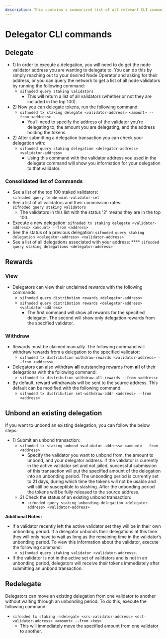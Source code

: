 ```yaml
---
description: This contains a summarized list of all relevant CLI commands for delegators
---
```


# Delegator CLI commands

## Delegate

* 1\) In order to execute a delegation, you will need to do get the node validator address you are wanting to delegate to. You can do this by simply reaching out to your desired Node Operator and asking for their address, or you can query the network to get a list of all node validators by running the following command:
  * `sifnoded query staking validators`
    * This will return a list of all validators (whether or not they are included in the top 100).&#x20;
* 2\) Now you can  delegate tokens, run the following command:
  * `sifnoded tx staking delegate <validator-address> <amount> --from <address>`
    * You’ll need to specify the address of the validator you’re delegating to, the amount you are delegating, and the address holding the tokens.
* 2\) After submitting a delegation transaction you can check your delegation with:
  * `sifnoded query staking delegation <delegator-address> <validator-address>`
    * Using this command with the validator address you used in the delegate command will show you information for your delegation to that validator.

### Consolidated list of Commands

* See a list of the top 100 staked validators: \
  `sifnoded query tendermint-validator-set`
* See a list of all validators and their commission rates: \
  `sifnoded query staking validators`
  * The validators in this list with the status '2' means they are in the top 100.
* Execute a new delegation: `sifnoded tx staking delegate <validator-address> <amount> --from <address>`
* See the status of a previous delegation: `sifnoded query staking delegation <delegator-address> <validator-address>`
* See a list of all delegations associated with your address: **** `sifnoded query staking delegations <delegator-address>`

## **Rewards**

### **View**

* Delegators can view their unclaimed rewards with the following commands:&#x20;
  * `sifnoded query distribution rewards <delegator-address>`&#x20;
  * `sifnoded query distribution rewards <delegator-address> <validator-address>`
    * The first command will show all rewards for the specified delegator. The second will show only delegation rewards from the specified validator.

### Withdraw

* Rewards must be claimed manually. The following command will withdraw rewards from a delegation to the specified validator:
  * `sifnoded tx distribution withdraw-rewards <validator-address> --from <address>`&#x20;
* Delegators can also withdraw **all** outstanding rewards from **all** of their delegations with the following command:
  * `sifnoded tx distribution withdraw-all-rewards --from <address>`
* By default, reward withdrawals will be sent to the source address. This default can be modified with the following command:
  * `sifnoded tx distribution set-withdraw-addr <address> --from <address>`

## **Unbond an existing delegation**

If you want to unbond an existing delegation, you can follow the below steps:

* 1\) Submit an unbond transaction:
  * `sifnoded tx staking unbond <validator-address> <amount> --from <address>`&#x20;
    * Specify the validator you want to unbond from, the amount to unbond, and your delegator address. If the validator is currently in the active validator set and not jailed, successful submission of this transaction will put the specified amount of the delegation into an unbonding period. The unbonding period is currently set to 21 days, during which time the tokens will not be usable and will still be susceptible to slashing. After the unbonding period the tokens will be fully released to the source address.
  * 2\) Check the status of an existing unbond transaction:
    * `sifnoded query staking unbonding-delegation <delegator-address> <validator-address>`

**Additional Notes:**

* If a validator recently left the active validator set they will be in their own unbonding period. If a delegator unbonds their delegations at this time they will only have to wait as long as the remaining time in the validator’s unbonding period. To view this information about the validator, execute the following command:
  * `sifnoded query staking validator <validator-address>.`
* If the validator is not in the active set of validators and is not in an unbonding period, delegators will receive their tokens immediately after submitting an unbond transaction.

## **Redelegate**

Delegators can move an existing delegation from one validator to another without waiting through an unbonding period. To do this, execute the following command:

* `sifnoded tx staking redelegate <src-validator-address> <dst-validator-address> <amount> --from <key>`
  * This will immediately move the specified amount from one validator to another.

